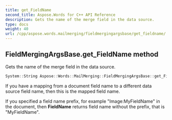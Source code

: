```yaml
---
title: get_FieldName
second_title: Aspose.Words for C++ API Reference
description: Gets the name of the merge field in the data source.
type: docs
weight: 40
url: /cpp/aspose.words.mailmerging/fieldmergingargsbase/get_fieldname/
---
```

## FieldMergingArgsBase.get_FieldName method


Gets the name of the merge field in the data source.

```cpp
System::String Aspose::Words::MailMerging::FieldMergingArgsBase::get_FieldName() const
```


If you have a mapping from a document field name to a different data source field name, then this is the mapped field name.

If you specified a field name prefix, for example "Image:MyFieldName" in the document, then **FieldName** returns field name without the prefix, that is "MyFieldName". 
